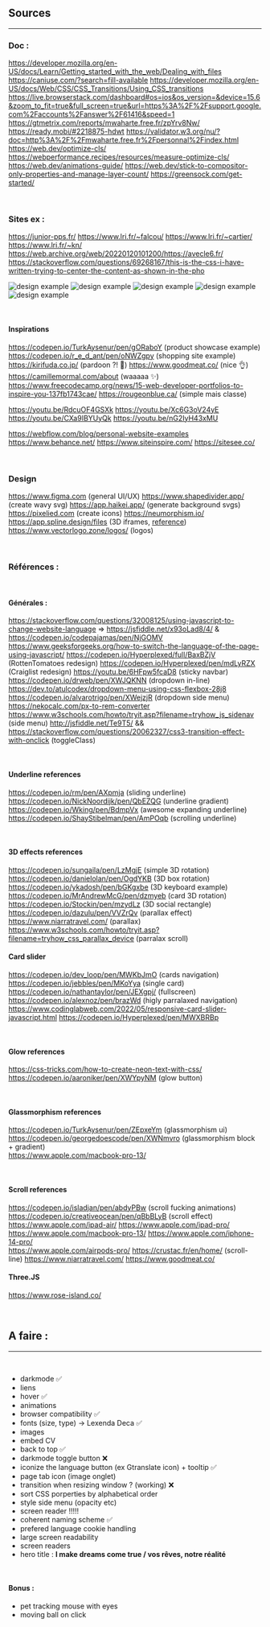 <!-- FOR .Rmd
https://bookdown.org/yihui/rmarkdown/installation.html
https://stackoverflow.com/questions/36697244/rscript-is-not-recognized-as-an-internal-or-external-command-operable-program 
https://github.com/yixuan/prettydoc 
---
title: Nineteen Years Later
author: Harry Potter
date: July 31, 2016
output:
  prettydoc::html_pretty:
    theme: cayman
    highlight: github
    math: katex
---
-->
## Sources
***

### Doc :
https://developer.mozilla.org/en-US/docs/Learn/Getting_started_with_the_web/Dealing_with_files
https://caniuse.com/?search=fill-available
https://developer.mozilla.org/en-US/docs/Web/CSS/CSS_Transitions/Using_CSS_transitions
https://live.browserstack.com/dashboard#os=ios&os_version=&device=15.6&zoom_to_fit=true&full_screen=true&url=https%3A%2F%2Fsupport.google.com%2Faccounts%2Fanswer%2F61416&speed=1
https://gtmetrix.com/reports/mwaharte.free.fr/zpYrv8Nw/
https://ready.mobi/#2218875-hdwt
https://validator.w3.org/nu/?doc=http%3A%2F%2Fmwaharte.free.fr%2Fpersonnal%2Findex.html
https://web.dev/optimize-cls/
https://webperformance.recipes/resources/measure-optimize-cls/
https://web.dev/animations-guide/
https://web.dev/stick-to-compositor-only-properties-and-manage-layer-count/
https://greensock.com/get-started/




&nbsp;
### Sites ex :
https://junior-pps.fr/
https://www.lri.fr/~falcou/
https://www.lri.fr/~cartier/
https://www.lri.fr/~kn/
https://web.archive.org/web/20220120101200/https://avecle6.fr/
https://stackoverflow.com/questions/69268167/this-is-the-css-i-have-written-trying-to-center-the-content-as-shown-in-the-pho

![design example](/Documentation/design-1.jpg "Design Example")
![design example](/Documentation/playfull.jpeg "Design Example")
![design example](/Documentation/blurred_gradient.jpeg "Design Example")
![design example](/Documentation/classy.jpeg "Design Example")
![design example](/Documentation/simple_dark.jpeg "Design Example")


&nbsp;
#### Inspirations

https://codepen.io/TurkAysenur/pen/gORaboY  (product showcase example)  
https://codepen.io/r_e_d_ant/pen/oNWZgpy  (shopping site example)  
https://kirifuda.co.jp/   (pardoon ?! 🤯)
https://www.goodmeat.co/  (nice 👌)
https://camillemormal.com/about   (waaaaa ✨)
https://www.freecodecamp.org/news/15-web-developer-portfolios-to-inspire-you-137fb1743cae/
https://rougeonblue.ca/   (simple mais classe)



https://youtu.be/RdcuOF4GSXk
https://youtu.be/Xc6G3oV24yE
https://youtu.be/CXa9IBYUyQk
https://youtu.be/nG2IyH43xMU

https://webflow.com/blog/personal-website-examples
https://www.behance.net/
https://www.siteinspire.com/
https://sitesee.co/




&nbsp;
### Design
https://www.figma.com (general UI/UX)
https://www.shapedivider.app/ (create wavy svg)
https://app.haikei.app/ (generate background svgs)
https://pixelied.com (create icons)
https://neumorphism.io/
https://app.spline.design/files   (3D iframes, [reference](https://github.com/Wubpooz/Test_3D_css))
https://www.vectorlogo.zone/logos/  (logos)


&nbsp;
### Références :


&nbsp;
#### Générales : 

https://stackoverflow.com/questions/32008125/using-javascript-to-change-website-language => https://jsfiddle.net/x93oLad8/4/   &  https://codepen.io/codepajamas/pen/NjGOMV
https://www.geeksforgeeks.org/how-to-switch-the-language-of-the-page-using-javascript/
https://codepen.io/Hyperplexed/full/BaxBZjV (RottenTomatoes redesign)
https://codepen.io/Hyperplexed/pen/mdLyRZX  (Craiglist redesign)
https://youtu.be/6HFpw5fcaD8  (sticky navbar)
https://codepen.io/drweb/pen/XWJQKNN  (dropdown in-line)
https://dev.to/atulcodex/dropdown-menu-using-css-flexbox-28j8
https://codepen.io/alvarotrigo/pen/XWejzjR  (dropdown side menu)
https://nekocalc.com/px-to-rem-converter
https://www.w3schools.com/howto/tryit.asp?filename=tryhow_js_sidenav (side menu)
http://jsfiddle.net/Te9T5/ && https://stackoverflow.com/questions/20062327/css3-transition-effect-with-onclick  (toggleClass)



&nbsp;
#### Underline references

https://codepen.io/rm/pen/AXpmja  (sliding underline)  
https://codepen.io/NickNoordijk/pen/QbEZQG  (underline gradient)  
https://codepen.io/Wking/pen/BdmpVx   (awesome expanding underline)  
https://codepen.io/ShayStibelman/pen/AmPOqb  (scrolling underline)  


&nbsp;
#### 3D effects references

https://codepen.io/sungaila/pen/LzMgjE  (simple 3D rotation)  
https://codepen.io/danielolan/pen/OgdYKB  (3D box rotation)  
https://codepen.io/ykadosh/pen/bGKgxbe  (3D keyboard example)  
https://codepen.io/MrAndrewMcG/pen/dzmyeb  (card 3D rotation)  
https://codepen.io/Stockin/pen/mzydLz   (3D social rectangle)  
https://codepen.io/dazulu/pen/VVZrQv  (parallax effect)  
https://www.niarratravel.com/ (parallax)
https://www.w3schools.com/howto/tryit.asp?filename=tryhow_css_parallax_device (parralax scroll)


#### Card slider
https://codepen.io/dev_loop/pen/MWKbJmO  (cards navigation)  
https://codepen.io/jebbles/pen/MKoYya (single card)
https://codepen.io/nathantaylor/pen/JEXgpj/ (fullscreen)
https://codepen.io/alexnoz/pen/brazWd (higly parralaxed navigation)
https://www.codinglabweb.com/2022/05/responsive-card-slider-javascript.html
https://codepen.io/Hyperplexed/pen/MWXBRBp

&nbsp;
#### Glow references

https://css-tricks.com/how-to-create-neon-text-with-css/  
https://codepen.io/aaroniker/pen/XWYpyNM  (glow button)  


&nbsp;
#### Glassmorphism references

https://codepen.io/TurkAysenur/pen/ZEpxeYm  (glassmorphism ui)  
https://codepen.io/georgedoescode/pen/XWNmvro  (glassmorphism block + gradient)  
https://www.apple.com/macbook-pro-13/


&nbsp;
#### Scroll references

https://codepen.io/isladjan/pen/abdyPBw  (scroll fucking animations)  
https://codepen.io/creativeocean/pen/qBbBLyB  (scroll effect)  
https://www.apple.com/ipad-air/
https://www.apple.com/ipad-pro/
https://www.apple.com/macbook-pro-13/
https://www.apple.com/iphone-14-pro/  
https://www.apple.com/airpods-pro/ 
https://crustac.fr/en/home/ (scroll-line)
https://www.niarratravel.com/
https://www.goodmeat.co/

#### Three.JS
https://www.rose-island.co/


&nbsp;
## A faire :
***  
&nbsp;
- darkmode ✅
- liens
- hover ✅
- animations
- browser compatibility ✅
- fonts (size, type) -> Lexenda Deca ✅
- images
- embed CV
- back to top ✅
- darkmode toggle button ❌
- iconize the language button (ex Gtranslate icon) + tooltip ✅
- page tab icon (image onglet)
- transition when resizing window ? (working) ❌
- sort CSS porperties by alphabetical order
- style side menu (opacity etc)
- screen reader !!!!!
- coherent naming scheme ✅
- prefered language cookie handling
- large screen readability
- screen readers
- hero title :  __I make dreams come true / vos rêves, notre réalité__

&nbsp;
#### Bonus : 
  - pet tracking mouse with eyes 
  - moving ball on click

<!--$\displaystyle\iint_f $-->
